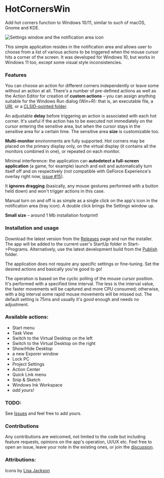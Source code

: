 # HotCornersWin
Add hot corners function to Windows 10/11, similar to such of macOS, Gnome and KDE.

![Settings window and the notification area icon](https://github.com/flexits/HotCornersWin/assets/86118729/b9f6b1ee-2f83-4766-a061-7bd705913496)

This simple application resides in the notification area and allows user to choose from a list of various actions to be triggered when the mouse cursor hits a corner of the screen. It was developed for Windows 10, but works in Windows 11 too, except some visual style inconsistencies. 

### Features

You can choose an action for different corners independently or leave some without an action at all. There's a number of pre-defined actions as well as the Action Editor for creation of **custom actions** – you can assign anything suitable for the Windows Run dialog (Win+R): that is, an executable file, a [URI](https://learn.microsoft.com/en-us/windows/uwp/launch-resume/launch-settings-app?WT.mc_id=WD-MVP-5000693#ms-settings-uri-scheme-reference), or a [CLSID-pointed folder](https://www.autohotkey.com/docs/v1/misc/CLSID-List.htm).

An adjustable **delay** before triggering an action is associated with each hot corner. It's useful if the action has to be executed not immediately on the cursor entering the sensitive area, but when the cursor stays in the sensitive area for a certain time. The sensitive area **size** is customizable too.

**Multi-monitor** environments are fully supported. Hot corners may be placed on the primary display only, on the virtual display (it contains all the monitors combined in one), or repeated on each monitor.

Minimal interference: the application can **autodetect a full-screen application** (a game, for example) launch and exit and automatically turn itself off and on respectively (not compatible with GeForce Experience's overlay right now, [issue #15](https://github.com/flexits/HotCornersWin/issues/15)). 

It **ignores dragging** (basically, any mouse gestures performed with a button held down) and won't trigger actions in this case.

Manual turn on and off is as simple as a single click on the app's icon in the notification area (tray icon). A double click brings the Settings window up.

**Small size** – around 1 Mb installation footprint!

### Installation and usage
Download the latest version from the [Releases](https://github.com/flexits/HotCornersWin/releases) page and run the installer. The app will be added to the current user's StartUp folder in Start->Programs. Alternatively, use the latest development build from the [Publish](https://github.com/flexits/HotCornersWin/tree/main/publish) folder.

The application does not require any specific settings or fine-tuning. Set the desired actions and basically you're good to go! 

The operation is based on the cyclic polling of the mouse cursor position. It's performed with a specified time interval. The less is the interval value, the faster movements will be captured and more CPU consumed; otherwise, with a big interval some rapid mouse movements will be missed out. The default setting is 75ms and usually it's good enough and needs no adjustment. 

### Available actions:
* Start menu
* Task View
* Switch to the Virtual Desktop on the left
* Switch to the Virtual Desktop on the right
* Show/Hide Desktop
* a new Exporer window
* Lock PC
* Project Settings
* Action Center
* Quick Link menu
* Snip & Sketch
* Windows Ink Workspace
* *add yours!*

### TODO:
See [Issues](https://github.com/flexits/HotCornersWin/issues) and feel free to add yours.

### Contributions

Any contributions are welcomed, not limited to the code but including feature requests, opinions on the app's operation, UI/UX etc. Feel free to open an issue, leave your note in the existing ones, or join the [discussion](https://github.com/flexits/HotCornersWin/discussions/16).

### Attributions:

Icons by <a target="_blank" href="https://github.com/Lisa24Jackson">Lisa Jackson</a>
